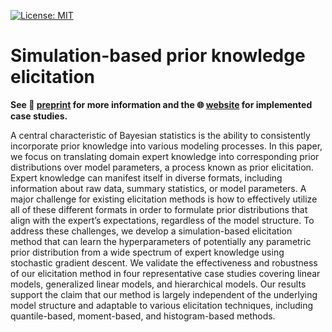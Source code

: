 [![License: MIT](https://img.shields.io/badge/License-MIT-red.svg)](https://opensource.org/licenses/MIT)

# Simulation-based prior knowledge elicitation

**See :bookmark_tabs: [preprint](https://arxiv.org/abs/2308.11672) for more information and the :globe_with_meridians: [website](https://florence-bockting.github.io/PriorLearning/) for implemented case studies.**

A central characteristic of Bayesian statistics is the ability to consistently incorporate prior
knowledge into various modeling processes. In this paper, we focus on translating domain
expert knowledge into corresponding prior distributions over model parameters, a process
known as prior elicitation. Expert knowledge can manifest itself in diverse formats, including
information about raw data, summary statistics, or model parameters. A major challenge for
existing elicitation methods is how to effectively utilize all of these different formats in order to
formulate prior distributions that align with the expert’s expectations, regardless of the model
structure. To address these challenges, we develop a simulation-based elicitation method that
can learn the hyperparameters of potentially any parametric prior distribution from a wide
spectrum of expert knowledge using stochastic gradient descent. We validate the effectiveness
and robustness of our elicitation method in four representative case studies covering linear
models, generalized linear models, and hierarchical models. Our results support the claim that
our method is largely independent of the underlying model structure and adaptable to various
elicitation techniques, including quantile-based, moment-based, and histogram-based methods.

